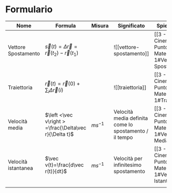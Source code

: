 # Formulario

| **Nome**            | **Formula**                                            | **Misura** | **Significato**                                        | Spiegazione                                                  |
| ------------------- | ------------------------------------------------------ | ---------- | ------------------------------------------------------ | ------------------------------------------------------------ |
| Vettore Spostamento | $\vec s(t)=\Delta \vec r=\vec r(t_2)-\vec r(t_1)$      |            | ![[vettore-spostamento]]                               | [[3 - Cinematica del Punto Materiale 1#Vettore Spostamento]] |
| Traiettoria         | $\vec r(t) = \vec r(0)+\sum_i\Delta\vec r(i)$          |            | ![[traiettoria]]                                       | [[3 - Cinematica del Punto Materiale 1#Traiettoria]]         |
| Velocità media      | $\left <\vec v\right > =\frac{\Delta\vec r}{\Delta t}$ | $ms^{-1}$  | Velocità media definita come lo spostamento / il tempo | [[3 - Cinematica del Punto Materiale 1#Velocità Media]]      |
| Velocità istantanea | $\vec v(t)=\frac{d\vec r(t)}{dt}$                      | $ms^{-1}$  | Velocità per infinitesimo spostamento                  | [[3 - Cinematica del Punto Materiale 1#Velocità Istantanea]] |
|                     |                                                        |            |                                                        |                                                              |
